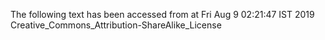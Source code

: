 The following text has been accessed from at Fri Aug 9 02:21:47 IST 2019
Creative_Commons_Attribution-ShareAlike_License
